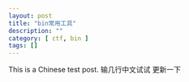 ```yaml
---
layout: post
title: "bin常用工具"
description: ""
category: [ ctf, bin ]
tags: []
---
```


This is a Chinese test post.
输几行中文试试 更新一下